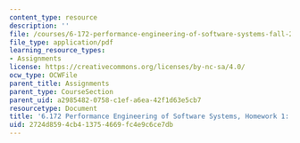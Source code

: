 ```yaml
---
content_type: resource
description: ''
file: /courses/6-172-performance-engineering-of-software-systems-fall-2018/2724d8594cb413754669fc4e9c6ce7db_MIT6_172F18hw1.pdf
file_type: application/pdf
learning_resource_types:
- Assignments
license: https://creativecommons.org/licenses/by-nc-sa/4.0/
ocw_type: OCWFile
parent_title: Assignments
parent_type: CourseSection
parent_uid: a2985482-0758-c1ef-a6ea-42f1d63e5cb7
resourcetype: Document
title: '6.172 Performance Engineering of Software Systems, Homework 1: Getting Started'
uid: 2724d859-4cb4-1375-4669-fc4e9c6ce7db
---
```

